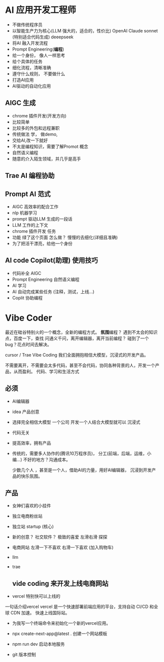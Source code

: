 # AI 应用开发工程师
 - 不做传统程序员
 - 以智能生产力为核心(LLM 强大的，适合的，性价比)
  OpenAI
  Claude sonnet (特别适合代码生成)
  deeepseek
- 将AI 融入开发流程
 - Prompt Engineering(**编程**)
  - 给一个身份， 像人一样思考
  - 给个具体的任务
  - 细化流程，清晰准确
  - 遵守什么规则， 不要做什么
- 打造AI应用
- AI驱动的自动化应用


## AIGC 生成
- chrome 插件开发(开发方向)
 - 比较简单
 - 比较多的外包和远程兼职
 - 传统做法
   学， 做demo,
 - 交给AI,改一下就好
 - 不太是编程知识，需要了解Promot 概念
 - 自然语义编程
 - 随意的介入陌生领域，并几乎是高手
 
 ## Trae AI 编程协助


 ## Prompt  AI 范式
  - AIGC 高效率的配合工作 
  - nlp 机器学习
  - prompt 驱动LLM 生成的一段话
  - LLM 工作的上下文
   - chrome 插件开发 任务
   - 功能 绿了这个页面 怎么做？ 慢慢的去细化(详细且准确)
   - 为了把活干漂亮，给他一个身份

## AI code Copilot(助理) 使用技巧
 - 代码补全 AIGC
 - Prompt Engineering 自然语义编程  
 - AI 学习
 - AI 自动完成某些任务 (注释，测试，上线...)
 - Coplit 协助编程





























 # Vibe Coder
 最近在硅谷特别火的一个概念，全新的编程方式。
 **氛围**编程？
 遇到不太会的知识点，百度一下，查找
 问通义千问，离开编辑器，离开当前编程？
 碰到了一个bug？花点时间去解决。

 cursor / Trae
 Vibe Coding 我们全面拥抱相信大模型，沉浸式的开发产品。

 不需要离开，不需要会太多代码，甚至不会代码，协同各种背景的人，开发一个产品，从而盈利。
 代码、学习和生活方式

 ## 必须
  - AI编辑器
  - idea 产品创意
  - 选择完全相信大模型
    一个公司 开发一个人结合大模型就可以
    沉浸式
  - 代码无关
  - 提高效率，拥有产品
  
  - 传统的，需要多人协作的(腾讯10万程序员)， 分工(前端，后端，运维，小编...)
    不好的地方？沟通成本。

    少数几个人 ，甚至是一个人，借助AI的力量，用好AI编辑器，
    沉浸到开发产品的快乐氛围。

 ## 产品
  - 女神们喜欢的小挂件
  - 独立电商粉丝站
  - 独立站 startup  (核心)

  - 新的创意？
    社交软件？ 极致的喜爱
    左滑右滑 探探

  - 电商网站 
    左滑一下不喜欢 右滑一下喜欢 (加入购物车)

  - llm
  - trae
    

























    ## vide coding 来开发上线电商网站

- vercel 特别快可以上线的

一句话介绍vercel
vercel 是一个快速部署前端应用的平台，支持自动 CI/CD 和全球 CDN 加速。
快速上线国际站。

- 为我写一个终端命令来初始化一个新的vercel应用。
- npx create-next-app@latest . 创建一个网站模板
- npm run dev 启动本地服务







- git 版本控制 